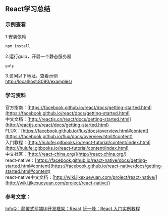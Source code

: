 React学习总结
----

### 示例查看
1.安装依赖
```bash
npm install
```
2.运行gulp，开启一个静态服务器
```bash
gulp
```
3.访问以下地址，查看示例  
[http://localhost:8080/examples/](http://localhost:8080/examples/)

### 学习资料
官方指南：[https://facebook.github.io/react/docs/getting-started.html](https://facebook.github.io/react/docs/getting-started.html)  
中文文档：[http://reactjs.cn/react/docs/getting-started.html](http://reactjs.cn/react/docs/getting-started.html)  
FLUX：[https://facebook.github.io/flux/docs/overview.html#content](https://facebook.github.io/flux/docs/overview.html#content)  
入门教程：[http://hulufei.gitbooks.io/react-tutorial/content/index.html](http://hulufei.gitbooks.io/react-tutorial/content/index.html)  
中文社区：[http://react-china.org/](http://react-china.org/)  
react-native：[https://facebook.github.io/react-native/docs/getting-started.html#content](https://facebook.github.io/react-native/docs/getting-started.html#content)  
react-native中文文档：[http://wiki.jikexueyuan.com/project/react-native/](http://wiki.jikexueyuan.com/project/react-native/)

### 参考文章：
[InfoQ：颠覆式前端UI开发框架：React](http://www.infoq.com/cn/articles/subversion-front-end-ui-development-framework-react#anch117429)
[阮一峰：React 入门实例教程](http://www.ruanyifeng.com/blog/2015/03/react.html)
